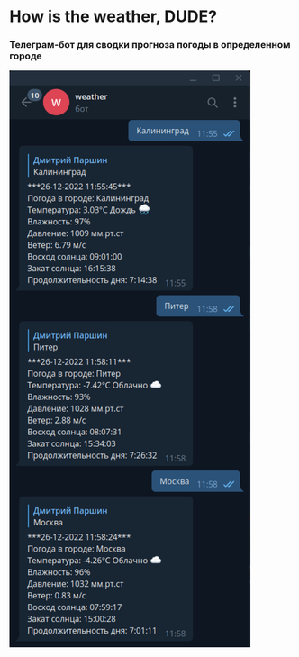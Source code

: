 # How is the weather, DUDE?

### Телеграм-бот для сводки прогноза погоды в определенном городе

![Image alt](https://github.com/DmitriiParshin/howIsTheWeather/raw/master/image/image.png)
